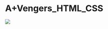 # A+Vengers_HTML_CSS

<img src="https://img.shields.io/badge/html5-E34F26?style=flat-square&logo=html5&logoColor=white">
